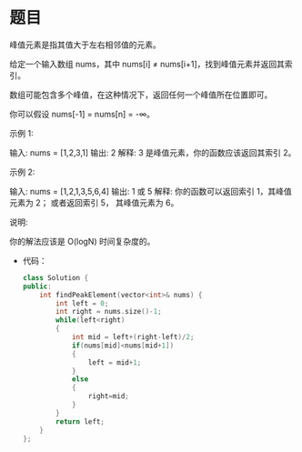 # 题目

峰值元素是指其值大于左右相邻值的元素。

给定一个输入数组 nums，其中 nums[i] ≠ nums[i+1]，找到峰值元素并返回其索引。

数组可能包含多个峰值，在这种情况下，返回任何一个峰值所在位置即可。

你可以假设 nums[-1] = nums[n] = -∞。

示例 1:

输入: nums = [1,2,3,1]
输出: 2
解释: 3 是峰值元素，你的函数应该返回其索引 2。

示例 2:

输入: nums = [1,2,1,3,5,6,4]
输出: 1 或 5 
解释: 你的函数可以返回索引 1，其峰值元素为 2；
     或者返回索引 5， 其峰值元素为 6。

说明:

你的解法应该是 O(logN) 时间复杂度的。


* 代码：
    ```C++
    class Solution {
    public:
        int findPeakElement(vector<int>& nums) {
            int left = 0;
            int right = nums.size()-1;
            while(left<right)
            {
                int mid = left+(right-left)/2;
                if(nums[mid]<nums[mid+1])
                {
                    left = mid+1;
                }
                else
                {
                    right=mid;
                }
            }
            return left;
        }
    };
    ```